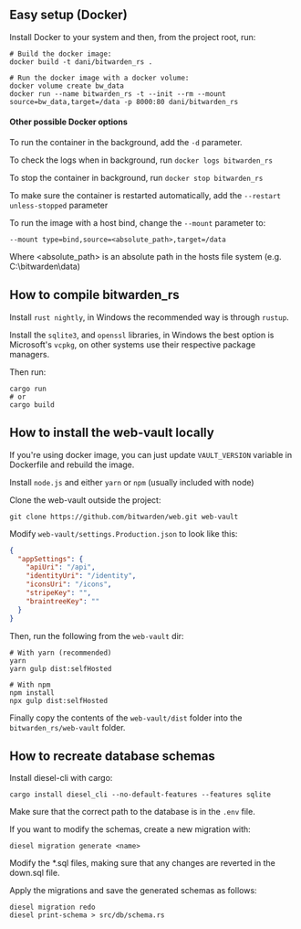 ## Easy setup (Docker)
Install Docker to your system and then, from the project root, run:
```
# Build the docker image:
docker build -t dani/bitwarden_rs .

# Run the docker image with a docker volume:
docker volume create bw_data
docker run --name bitwarden_rs -t --init --rm --mount source=bw_data,target=/data -p 8000:80 dani/bitwarden_rs
```

#### Other possible Docker options

To run the container in the background, add the `-d` parameter.

To check the logs when in background, run `docker logs bitwarden_rs`

To stop the container in background, run `docker stop bitwarden_rs`

To make sure the container is restarted automatically, add the `--restart unless-stopped` parameter

To run the image with a host bind, change the `--mount` parameter to:
```
--mount type=bind,source=<absolute_path>,target=/data
```
Where <absolute_path> is an absolute path in the hosts file system (e.g. C:\bitwarden\data)


## How to compile bitwarden_rs
Install `rust nightly`, in Windows the recommended way is through `rustup`.

Install the `sqlite3`, and `openssl` libraries, in Windows the best option is Microsoft's `vcpkg`,
on other systems use their respective package managers.

Then run:
```
cargo run
# or
cargo build
```

## How to install the web-vault locally
If you're using docker image, you can just update `VAULT_VERSION` variable in Dockerfile and rebuild the image.

Install `node.js` and either `yarn` or `npm` (usually included with node)

Clone the web-vault outside the project:
```
git clone https://github.com/bitwarden/web.git web-vault
```

Modify `web-vault/settings.Production.json` to look like this:
```json
{
  "appSettings": {
    "apiUri": "/api",
    "identityUri": "/identity",
    "iconsUri": "/icons",
    "stripeKey": "",
    "braintreeKey": ""
  }
}
```

Then, run the following from the `web-vault` dir:
```
# With yarn (recommended)
yarn
yarn gulp dist:selfHosted

# With npm
npm install
npx gulp dist:selfHosted
```

Finally copy the contents of the `web-vault/dist` folder into the `bitwarden_rs/web-vault` folder.

## How to recreate database schemas
Install diesel-cli with cargo:
```
cargo install diesel_cli --no-default-features --features sqlite
```

Make sure that the correct path to the database is in the `.env` file.

If you want to modify the schemas, create a new migration with:
```
diesel migration generate <name>
```

Modify the *.sql files, making sure that any changes are reverted in the down.sql file.

Apply the migrations and save the generated schemas as follows:
```
diesel migration redo
diesel print-schema > src/db/schema.rs
```
